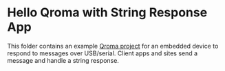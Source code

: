 # Hello Qroma with String Response App

This folder contains an example [Qroma project](https://qroma.dev/) for an embedded device to
respond to messages over USB/serial. Client apps and sites send a message and handle a string 
response.
